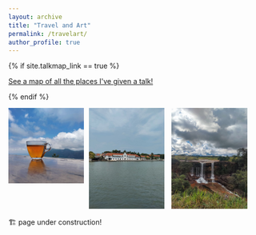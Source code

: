 ```yaml
---
layout: archive
title: "Travel and Art"
permalink: /travelart/
author_profile: true
---
```


{% if site.talkmap_link == true %}

<p style="text-decoration:underline;"><a href="/travelart.md">See a map of all the places I've given a talk!</a></p>

{% endif %}

<p float="left">
      <img src="/images/77.png" align="left" width="30%"/>
      <span style="margin-left: 10px;"> </span>
      <img src="/images/76.png" width="30%"/>
      <span style="margin-left: 10px;"> </span>
      <img src="/images/75.png" width="30%"/>
</p>


🏗️ page under construction!